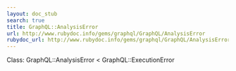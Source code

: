 ```yaml
---
layout: doc_stub
search: true
title: GraphQL::AnalysisError
url: http://www.rubydoc.info/gems/graphql/GraphQL/AnalysisError
rubydoc_url: http://www.rubydoc.info/gems/graphql/GraphQL/AnalysisError
---
```


Class: GraphQL::AnalysisError < GraphQL::ExecutionError


